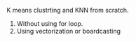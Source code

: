 K means clustrting and KNN from scratch.

1. Without using for loop.
2. Using vectorization or boardcasting
